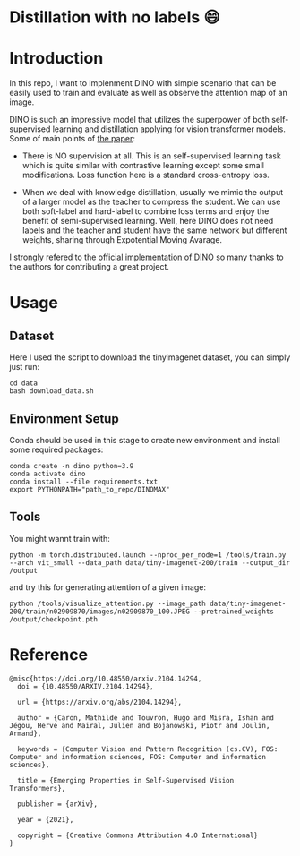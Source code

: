 Distillation with no labels :smile:
=====

# Introduction

In this repo, I want to implenment DINO with simple scenario that can be easily used to train and evaluate as well as observe the attention map of an image. 

<!-- ![image](https://user-images.githubusercontent.com/61444616/180137286-6c7551a8-df35-4bd1-bacd-3b54d4618ffb.png) -->

DINO is such an impressive model that utilizes the superpower of both self-supervised learning and distillation applying for vision transformer models. Some of main points of [the paper](https://arxiv.org/abs/2104.14294):

- There is NO supervision at all. This is an self-supervised learning task which is quite similar with contrastive learning except some small modifications. Loss function here is a standard cross-entropy loss.

- When we deal with knowledge distillation, usually we mimic the output of a larger model as the teacher to compress the student. We can use both soft-label and hard-label to combine loss terms and enjoy the benefit of semi-supervised learning. Well, here DINO does not need labels and the teacher and student have the same network but different weights, sharing through Expotential Moving Avarage. 

I strongly refered to the [official implementation of DINO](https://github.com/facebookresearch/dino) so many thanks to the authors for contributing a great project.

# Usage 

## Dataset

Here I used the script to download the tinyimagenet dataset, you can simply just run:

```
cd data
bash download_data.sh
```

## Environment Setup

Conda should be used in this stage to create new environment and install some required packages:

```
conda create -n dino python=3.9
conda activate dino
conda install --file requirements.txt
export PYTHONPATH="path_to_repo/DINOMAX"
```

## Tools

You might wannt train with:

`python -m torch.distributed.launch --nproc_per_node=1 /tools/train.py --arch vit_small --data_path data/tiny-imagenet-200/train --output_dir /output`

and try this for generating attention of a given image:

`python /tools/visualize_attention.py --image_path data/tiny-imagenet-200/train/n02909870/images/n02909870_100.JPEG --pretrained_weights /output/checkpoint.pth`


# Reference

```
@misc{https://doi.org/10.48550/arxiv.2104.14294,
  doi = {10.48550/ARXIV.2104.14294},
  
  url = {https://arxiv.org/abs/2104.14294},
  
  author = {Caron, Mathilde and Touvron, Hugo and Misra, Ishan and Jégou, Hervé and Mairal, Julien and Bojanowski, Piotr and Joulin, Armand},
  
  keywords = {Computer Vision and Pattern Recognition (cs.CV), FOS: Computer and information sciences, FOS: Computer and information sciences},
  
  title = {Emerging Properties in Self-Supervised Vision Transformers},
  
  publisher = {arXiv},
  
  year = {2021},
  
  copyright = {Creative Commons Attribution 4.0 International}
}

```
